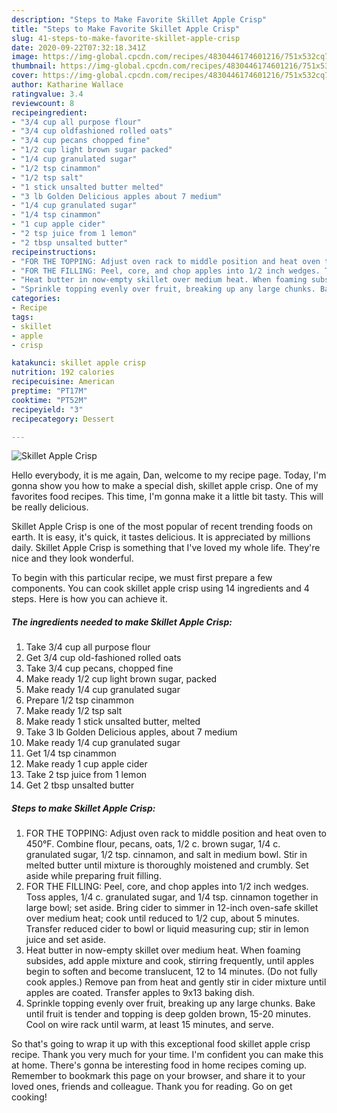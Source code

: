 ```yaml
---
description: "Steps to Make Favorite Skillet Apple Crisp"
title: "Steps to Make Favorite Skillet Apple Crisp"
slug: 41-steps-to-make-favorite-skillet-apple-crisp
date: 2020-09-22T07:32:18.341Z
image: https://img-global.cpcdn.com/recipes/4830446174601216/751x532cq70/skillet-apple-crisp-recipe-main-photo.jpg
thumbnail: https://img-global.cpcdn.com/recipes/4830446174601216/751x532cq70/skillet-apple-crisp-recipe-main-photo.jpg
cover: https://img-global.cpcdn.com/recipes/4830446174601216/751x532cq70/skillet-apple-crisp-recipe-main-photo.jpg
author: Katharine Wallace
ratingvalue: 3.4
reviewcount: 8
recipeingredient:
- "3/4 cup all purpose flour"
- "3/4 cup oldfashioned rolled oats"
- "3/4 cup pecans chopped fine"
- "1/2 cup light brown sugar packed"
- "1/4 cup granulated sugar"
- "1/2 tsp cinammon"
- "1/2 tsp salt"
- "1 stick unsalted butter melted"
- "3 lb Golden Delicious apples about 7 medium"
- "1/4 cup granulated sugar"
- "1/4 tsp cinammon"
- "1 cup apple cider"
- "2 tsp juice from 1 lemon"
- "2 tbsp unsalted butter"
recipeinstructions:
- "FOR THE TOPPING: Adjust oven rack to middle position and heat oven to 450°F. Combine flour, pecans, oats, 1/2 c. brown sugar, 1/4 c. granulated sugar, 1/2 tsp. cinnamon, and salt in medium bowl. Stir in melted butter until mixture is thoroughly moistened and crumbly. Set aside while preparing fruit filling."
- "FOR THE FILLING: Peel, core, and chop apples into 1/2 inch wedges. Toss apples, 1/4 c. granulated sugar, and 1/4 tsp. cinnamon together in large bowl; set aside. Bring cider to simmer in 12-inch oven-safe skillet over medium heat; cook until reduced to 1/2 cup, about 5 minutes. Transfer reduced cider to bowl or liquid measuring cup; stir in lemon juice and set aside."
- "Heat butter in now-empty skillet over medium heat. When foaming subsides, add apple mixture and cook, stirring frequently, until apples begin to soften and become translucent, 12 to 14 minutes. (Do not fully cook apples.) Remove pan from heat and gently stir in cider mixture until apples are coated. Transfer apples to 9x13 baking dish."
- "Sprinkle topping evenly over fruit, breaking up any large chunks. Bake until fruit is tender and topping is deep golden brown, 15-20 minutes. Cool on wire rack until warm, at least 15 minutes, and serve."
categories:
- Recipe
tags:
- skillet
- apple
- crisp

katakunci: skillet apple crisp 
nutrition: 192 calories
recipecuisine: American
preptime: "PT17M"
cooktime: "PT52M"
recipeyield: "3"
recipecategory: Dessert

---
```



![Skillet Apple Crisp](https://img-global.cpcdn.com/recipes/4830446174601216/751x532cq70/skillet-apple-crisp-recipe-main-photo.jpg)

Hello everybody, it is me again, Dan, welcome to my recipe page. Today, I'm gonna show you how to make a special dish, skillet apple crisp. One of my favorites food recipes. This time, I'm gonna make it a little bit tasty. This will be really delicious.

Skillet Apple Crisp is one of the most popular of recent trending foods on earth. It is easy, it's quick, it tastes delicious. It is appreciated by millions daily. Skillet Apple Crisp is something that I've loved my whole life. They're nice and they look wonderful.




To begin with this particular recipe, we must first prepare a few components. You can cook skillet apple crisp using 14 ingredients and 4 steps. Here is how you can achieve it.

##### The ingredients needed to make Skillet Apple Crisp:

1. Take 3/4 cup all purpose flour
1. Get 3/4 cup old-fashioned rolled oats
1. Take 3/4 cup pecans, chopped fine
1. Make ready 1/2 cup light brown sugar, packed
1. Make ready 1/4 cup granulated sugar
1. Prepare 1/2 tsp cinammon
1. Make ready 1/2 tsp salt
1. Make ready 1 stick unsalted butter, melted
1. Take 3 lb Golden Delicious apples, about 7 medium
1. Make ready 1/4 cup granulated sugar
1. Get 1/4 tsp cinammon
1. Make ready 1 cup apple cider
1. Take 2 tsp juice from 1 lemon
1. Get 2 tbsp unsalted butter




##### Steps to make Skillet Apple Crisp:

1. FOR THE TOPPING: Adjust oven rack to middle position and heat oven to 450°F. Combine flour, pecans, oats, 1/2 c. brown sugar, 1/4 c. granulated sugar, 1/2 tsp. cinnamon, and salt in medium bowl. Stir in melted butter until mixture is thoroughly moistened and crumbly. Set aside while preparing fruit filling.
1. FOR THE FILLING: Peel, core, and chop apples into 1/2 inch wedges. Toss apples, 1/4 c. granulated sugar, and 1/4 tsp. cinnamon together in large bowl; set aside. Bring cider to simmer in 12-inch oven-safe skillet over medium heat; cook until reduced to 1/2 cup, about 5 minutes. Transfer reduced cider to bowl or liquid measuring cup; stir in lemon juice and set aside.
1. Heat butter in now-empty skillet over medium heat. When foaming subsides, add apple mixture and cook, stirring frequently, until apples begin to soften and become translucent, 12 to 14 minutes. (Do not fully cook apples.) Remove pan from heat and gently stir in cider mixture until apples are coated. Transfer apples to 9x13 baking dish.
1. Sprinkle topping evenly over fruit, breaking up any large chunks. Bake until fruit is tender and topping is deep golden brown, 15-20 minutes. Cool on wire rack until warm, at least 15 minutes, and serve.




So that's going to wrap it up with this exceptional food skillet apple crisp recipe. Thank you very much for your time. I'm confident you can make this at home. There's gonna be interesting food in home recipes coming up. Remember to bookmark this page on your browser, and share it to your loved ones, friends and colleague. Thank you for reading. Go on get cooking!
